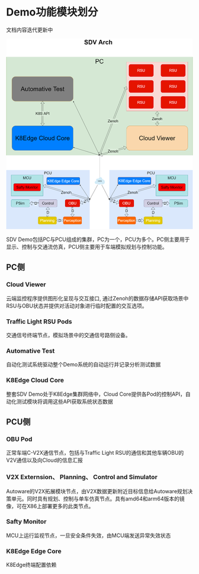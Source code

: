 # Demo功能模块划分

文档内容迭代更新中

![Architecture](../images/arch.png "Architecture") 

SDV Demo包括PC与PCU组成的集群，PC为一个，PCU为多个。PC侧主要用于显示、控制与交通流仿真，PCU侧主要用于车端模拟规划与控制功能。

## PC侧

### Cloud Viewer

云端监控程序提供图形化呈现与交互接口, 通过Zenoh的数据存储API获取场景中RSU与OBU状态并提供对活动对象进行临时配置的交互选项。

### Traffic Light RSU Pods

交通信号终端节点，模拟场景中的交通信号路侧设备。

### Automative Test

自动化测试系统驱动整个Demo系统的自动运行并记录分析测试数据

### K8Edge Cloud Core

整套SDV Demo处于K8Edge集群网络中，Cloud Core提供各Pod的控制API，自动化测试模块将调用这些API获取系统状态数据

## PCU侧

### OBU Pod

正常车端C-V2X通信节点，包括与Traffic Light RSU的通信和其他车辆OBU的V2V通信以及向Cloud的信息汇报

### V2X Externsion、 Planning、 Control and Simulator

Autoware的V2X拓展模块节点，由V2X数据更新附近目标信息给Autoware规划决策单元。同时具有规划、控制与单车仿真节点。具有amd64和arm64版本的镜像，可在X86上部署更多的此类节点。

### Safty Monitor

MCU上运行监视节点，一旦安全条件失效，由MCU端发送异常失效状态

### K8Edge Edge Core

K8Edge终端配置依赖